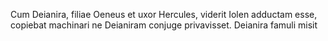 Cum Deianira, filiae Oeneus et uxor Hercules, viderit Iolen adductam esse, copiebat machinari ne Deianiram conjuge privavisset. Deianira famuli misit
